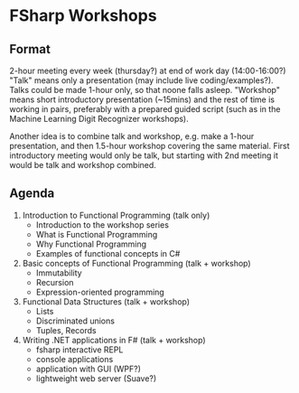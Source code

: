 # FSharp Workshops

## Format 

2-hour meeting every week (thursday?) at end of work day (14:00-16:00?) 
"Talk" means only a presentation (may include live coding/examples?).
Talks could be made 1-hour only, so that noone falls asleep.
"Workshop" means short introductory presentation (~15mins) and the rest of time is working in pairs, preferably with a prepared guided script (such as in the Machine Learning Digit Recognizer workshops). 

Another idea is to combine talk and workshop, e.g. make a 1-hour presentation, and then 1.5-hour workshop covering the same material. First introductory meeting would only be talk, but starting with 2nd meeting it would be talk and workshop combined. 

## Agenda

1. Introduction to Functional Programming (talk only)
    * Introduction to the workshop series
    * What is Functional Programming
    * Why Functional Programming
    * Examples of functional concepts in C#
2. Basic concepts of Functional Programming (talk + workshop)
    * Immutability
    * Recursion
    * Expression-oriented programming
3. Functional Data Structures (talk + workshop)
    * Lists
    * Discriminated unions
    * Tuples, Records
4. Writing .NET applications in F# (talk + workshop)
    * fsharp interactive REPL
    * console applications
    * application with GUI (WPF?)
    * lightweight web server (Suave?)